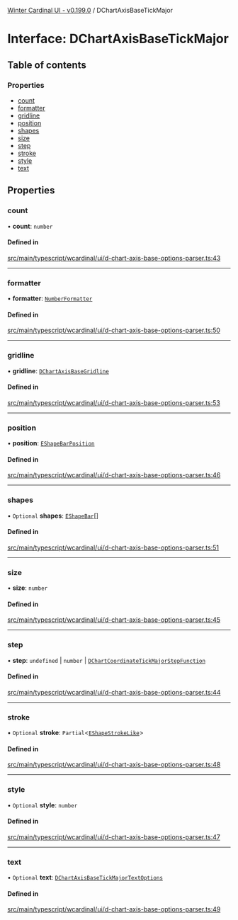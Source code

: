 [Winter Cardinal UI - v0.199.0](../index.md) / DChartAxisBaseTickMajor

# Interface: DChartAxisBaseTickMajor

## Table of contents

### Properties

- [count](DChartAxisBaseTickMajor.md#count)
- [formatter](DChartAxisBaseTickMajor.md#formatter)
- [gridline](DChartAxisBaseTickMajor.md#gridline)
- [position](DChartAxisBaseTickMajor.md#position)
- [shapes](DChartAxisBaseTickMajor.md#shapes)
- [size](DChartAxisBaseTickMajor.md#size)
- [step](DChartAxisBaseTickMajor.md#step)
- [stroke](DChartAxisBaseTickMajor.md#stroke)
- [style](DChartAxisBaseTickMajor.md#style)
- [text](DChartAxisBaseTickMajor.md#text)

## Properties

### count

• **count**: `number`

#### Defined in

[src/main/typescript/wcardinal/ui/d-chart-axis-base-options-parser.ts:43](https://github.com/winter-cardinal/winter-cardinal-ui/blob/v0.199.0/src/main/typescript/wcardinal/ui/d-chart-axis-base-options-parser.ts#L43)

___

### formatter

• **formatter**: [`NumberFormatter`](NumberFormatter.md)

#### Defined in

[src/main/typescript/wcardinal/ui/d-chart-axis-base-options-parser.ts:50](https://github.com/winter-cardinal/winter-cardinal-ui/blob/v0.199.0/src/main/typescript/wcardinal/ui/d-chart-axis-base-options-parser.ts#L50)

___

### gridline

• **gridline**: [`DChartAxisBaseGridline`](DChartAxisBaseGridline.md)

#### Defined in

[src/main/typescript/wcardinal/ui/d-chart-axis-base-options-parser.ts:53](https://github.com/winter-cardinal/winter-cardinal-ui/blob/v0.199.0/src/main/typescript/wcardinal/ui/d-chart-axis-base-options-parser.ts#L53)

___

### position

• **position**: [`EShapeBarPosition`](../index.md#eshapebarposition)

#### Defined in

[src/main/typescript/wcardinal/ui/d-chart-axis-base-options-parser.ts:46](https://github.com/winter-cardinal/winter-cardinal-ui/blob/v0.199.0/src/main/typescript/wcardinal/ui/d-chart-axis-base-options-parser.ts#L46)

___

### shapes

• `Optional` **shapes**: [`EShapeBar`](../classes/EShapeBar.md)[]

#### Defined in

[src/main/typescript/wcardinal/ui/d-chart-axis-base-options-parser.ts:51](https://github.com/winter-cardinal/winter-cardinal-ui/blob/v0.199.0/src/main/typescript/wcardinal/ui/d-chart-axis-base-options-parser.ts#L51)

___

### size

• **size**: `number`

#### Defined in

[src/main/typescript/wcardinal/ui/d-chart-axis-base-options-parser.ts:45](https://github.com/winter-cardinal/winter-cardinal-ui/blob/v0.199.0/src/main/typescript/wcardinal/ui/d-chart-axis-base-options-parser.ts#L45)

___

### step

• **step**: `undefined` \| `number` \| [`DChartCoordinateTickMajorStepFunction`](../index.md#dchartcoordinatetickmajorstepfunction)

#### Defined in

[src/main/typescript/wcardinal/ui/d-chart-axis-base-options-parser.ts:44](https://github.com/winter-cardinal/winter-cardinal-ui/blob/v0.199.0/src/main/typescript/wcardinal/ui/d-chart-axis-base-options-parser.ts#L44)

___

### stroke

• `Optional` **stroke**: `Partial`<[`EShapeStrokeLike`](EShapeStrokeLike.md)\>

#### Defined in

[src/main/typescript/wcardinal/ui/d-chart-axis-base-options-parser.ts:48](https://github.com/winter-cardinal/winter-cardinal-ui/blob/v0.199.0/src/main/typescript/wcardinal/ui/d-chart-axis-base-options-parser.ts#L48)

___

### style

• `Optional` **style**: `number`

#### Defined in

[src/main/typescript/wcardinal/ui/d-chart-axis-base-options-parser.ts:47](https://github.com/winter-cardinal/winter-cardinal-ui/blob/v0.199.0/src/main/typescript/wcardinal/ui/d-chart-axis-base-options-parser.ts#L47)

___

### text

• `Optional` **text**: [`DChartAxisBaseTickMajorTextOptions`](DChartAxisBaseTickMajorTextOptions.md)

#### Defined in

[src/main/typescript/wcardinal/ui/d-chart-axis-base-options-parser.ts:49](https://github.com/winter-cardinal/winter-cardinal-ui/blob/v0.199.0/src/main/typescript/wcardinal/ui/d-chart-axis-base-options-parser.ts#L49)

